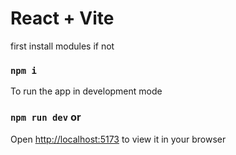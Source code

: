 # React + Vite

first install modules if not 
### `npm i`
To run the app in development mode 
### `npm run dev` or 
Open [http://localhost:5173](http://localhost:5173) to view it in your browser

